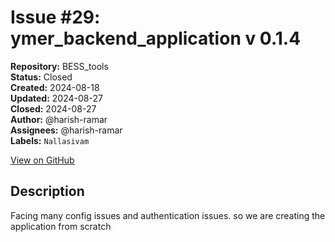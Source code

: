 # Issue #29: ymer_backend_application v 0.1.4

**Repository:** BESS_tools  
**Status:** Closed  
**Created:** 2024-08-18  
**Updated:** 2024-08-27  
**Closed:** 2024-08-27  
**Author:** @harish-ramar  
**Assignees:** @harish-ramar  
**Labels:** `Nallasivam`  

[View on GitHub](https://github.com/Simtestlab/BESS_tools/issues/29)

## Description

Facing many config issues and authentication issues. so we are creating the application from scratch
